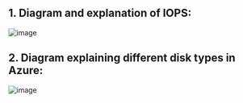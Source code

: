 ##  1.  Diagram and explanation of IOPS:

![image](https://github.com/techgrounds/cloud-assignments-E28MS/assets/151161141/a80ce799-38ed-4ad1-93ca-0d554ff56ecd)

##  2.  Diagram explaining different disk types in Azure:

![image](https://github.com/techgrounds/cloud-assignments-E28MS/assets/151161141/88cb3aa8-a705-45cf-a426-dccfda477ff2)

